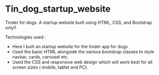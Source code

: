 # Tin_dog_startup_website
Tinder for dogs. A startup website built using HTML, CSS, and Bootstrap only!!

Technologies used : 

- Here I built an startup website for the tinder app for dogs. 
- Used the basic HTML alongside the various bootstrap classes to style navbar, cards, carousel etc.
- Used the CSS and responsive web design which will work best for all screen sizes ( mobile, tablet and PC).




